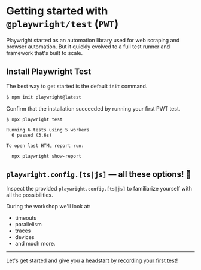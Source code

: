 # Getting started with `@playwright/test` (`PWT`)

Playwright started as an automation library used for web scraping and browser automation. But it quickly evolved to a full test runner and framework that's built to scale.

## Install Playwright Test

The best way to get started is the default `init` command.

```bash
$ npm init playwright@latest
```

Confirm that the installation succeeded by running your first PWT test.

```
$ npx playwright test

Running 6 tests using 5 workers
  6 passed (3.6s)

To open last HTML report run:

  npx playwright show-report
```

## `playwright.config.[ts|js]` — all these options! 🤯

Inspect the provided `playwright.config.[ts|js]` to familiarize yourself with all the possibilities.

During the workshop we'll look at:

- timeouts
- parallelism
- traces
- devices
- and much more.

-----

Let's get started and give you [a headstart by recording your first test](../02-recording-tests/README.md)!
